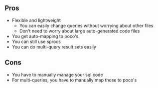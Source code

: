 ﻿## Pros
* Flexible and lightweight
  * You can easily change queries without worrying about other files
  * Don't need to worry about large auto-generated code files
* You get auto-mapping to poco's
* You can still use sprocs
* You can do multi-query result sets easily

## Cons
* You have to manually manage your sql code
* For multi-queries, you have to manually map those to poco's